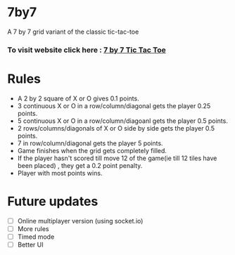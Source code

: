 # 7by7
A 7 by 7 grid variant of the classic tic-tac-toe <br>
### To visit website click here :  [7 by 7 Tic Tac Toe](https://7by7.netlify.app) 

# Rules 
- A 2 by 2 square of X or O gives 0.1 points.
- 3 continuous X or O in a row/column/diagonal gets the player 0.25 points.
- 5 continuous X or O in a row/column/diagoanl gets the player 0.5 points.
- 2 rows/columns/diagonals of X or O side by side gets the player 0.5 points.
- 7 in row/column/diagonal gets the player 5 points.
- Game finishes when the grid gets completely filled.
- If the player hasn't scored till move 12 of the game(ie till 12 tiles have been placed) , they get a 0.2 point penalty.
- Player with most points wins.

# Future updates
- [ ] Online multiplayer version (using socket.io)
- [ ] More rules
- [ ] Timed mode
- [ ] Better UI
